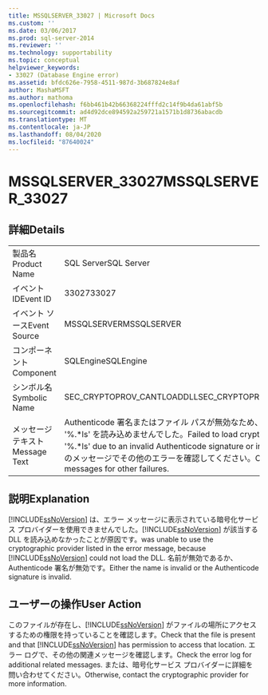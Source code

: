 ```yaml
---
title: MSSQLSERVER_33027 | Microsoft Docs
ms.custom: ''
ms.date: 03/06/2017
ms.prod: sql-server-2014
ms.reviewer: ''
ms.technology: supportability
ms.topic: conceptual
helpviewer_keywords:
- 33027 (Database Engine error)
ms.assetid: bfdc626e-7958-4511-987d-3b687824e8af
author: MashaMSFT
ms.author: mathoma
ms.openlocfilehash: f6bb461b42b66368224fffd2c14f9b4da61abf5b
ms.sourcegitcommit: ad4d92dce894592a259721a1571b1d8736abacdb
ms.translationtype: MT
ms.contentlocale: ja-JP
ms.lasthandoff: 08/04/2020
ms.locfileid: "87640024"
---
```

# <a name="mssqlserver_33027"></a><span data-ttu-id="66070-102">MSSQLSERVER_33027</span><span class="sxs-lookup"><span data-stu-id="66070-102">MSSQLSERVER_33027</span></span>
    
## <a name="details"></a><span data-ttu-id="66070-103">詳細</span><span class="sxs-lookup"><span data-stu-id="66070-103">Details</span></span>  
  
|||  
|-|-|  
|<span data-ttu-id="66070-104">製品名</span><span class="sxs-lookup"><span data-stu-id="66070-104">Product Name</span></span>|<span data-ttu-id="66070-105">SQL Server</span><span class="sxs-lookup"><span data-stu-id="66070-105">SQL Server</span></span>|  
|<span data-ttu-id="66070-106">イベント ID</span><span class="sxs-lookup"><span data-stu-id="66070-106">Event ID</span></span>|<span data-ttu-id="66070-107">33027</span><span class="sxs-lookup"><span data-stu-id="66070-107">33027</span></span>|  
|<span data-ttu-id="66070-108">イベント ソース</span><span class="sxs-lookup"><span data-stu-id="66070-108">Event Source</span></span>|<span data-ttu-id="66070-109">MSSQLSERVER</span><span class="sxs-lookup"><span data-stu-id="66070-109">MSSQLSERVER</span></span>|  
|<span data-ttu-id="66070-110">コンポーネント</span><span class="sxs-lookup"><span data-stu-id="66070-110">Component</span></span>|<span data-ttu-id="66070-111">SQLEngine</span><span class="sxs-lookup"><span data-stu-id="66070-111">SQLEngine</span></span>|  
|<span data-ttu-id="66070-112">シンボル名</span><span class="sxs-lookup"><span data-stu-id="66070-112">Symbolic Name</span></span>|<span data-ttu-id="66070-113">SEC_CRYPTOPROV_CANTLOADDLL</span><span class="sxs-lookup"><span data-stu-id="66070-113">SEC_CRYPTOPROV_CANTLOADDLL</span></span>|  
|<span data-ttu-id="66070-114">メッセージ テキスト</span><span class="sxs-lookup"><span data-stu-id="66070-114">Message Text</span></span>|<span data-ttu-id="66070-115">Authenticode 署名またはファイル パスが無効なため、暗号プロバイダー '%.\*ls' を読み込めませんでした。</span><span class="sxs-lookup"><span data-stu-id="66070-115">Failed to load cryptographic provider '%.\*ls' due to an invalid Authenticode signature or invalid file path.</span></span> <span data-ttu-id="66070-116">前のメッセージでその他のエラーを確認してください。</span><span class="sxs-lookup"><span data-stu-id="66070-116">Check previous messages for other failures.</span></span>|  
  
## <a name="explanation"></a><span data-ttu-id="66070-117">説明</span><span class="sxs-lookup"><span data-stu-id="66070-117">Explanation</span></span>  
 [!INCLUDE[ssNoVersion](../../includes/ssnoversion-md.md)] <span data-ttu-id="66070-118">は、エラー メッセージに表示されている暗号化サービス プロバイダーを使用できませんでした。[!INCLUDE[ssNoVersion](../../includes/ssnoversion-md.md)] が該当する DLL を読み込めなかったことが原因です。</span><span class="sxs-lookup"><span data-stu-id="66070-118">was unable to use the cryptographic provider listed in the error message, because [!INCLUDE[ssNoVersion](../../includes/ssnoversion-md.md)] could not load the DLL.</span></span> <span data-ttu-id="66070-119">名前が無効であるか、Authenticode 署名が無効です。</span><span class="sxs-lookup"><span data-stu-id="66070-119">Either the name is invalid or the Authenticode signature is invalid.</span></span>  
  
## <a name="user-action"></a><span data-ttu-id="66070-120">ユーザーの操作</span><span class="sxs-lookup"><span data-stu-id="66070-120">User Action</span></span>  
 <span data-ttu-id="66070-121">このファイルが存在し、[!INCLUDE[ssNoVersion](../../includes/ssnoversion-md.md)] がファイルの場所にアクセスするための権限を持っていることを確認します。</span><span class="sxs-lookup"><span data-stu-id="66070-121">Check that the file is present and that [!INCLUDE[ssNoVersion](../../includes/ssnoversion-md.md)] has permission to access that location.</span></span> <span data-ttu-id="66070-122">エラー ログで、その他の関連メッセージを確認します。</span><span class="sxs-lookup"><span data-stu-id="66070-122">Check the error log for additional related messages.</span></span> <span data-ttu-id="66070-123">または、暗号化サービス プロバイダーに詳細を問い合わせてください。</span><span class="sxs-lookup"><span data-stu-id="66070-123">Otherwise, contact the cryptographic provider for more information.</span></span>  
  
  
